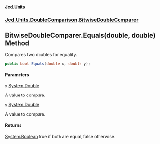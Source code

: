 #### [Jcd.Units](index 'index')
### [Jcd.Units.DoubleComparison](Jcd.Units.DoubleComparison 'Jcd.Units.DoubleComparison').[BitwiseDoubleComparer](BitwiseDoubleComparer 'Jcd.Units.DoubleComparison.BitwiseDoubleComparer')

## BitwiseDoubleComparer.Equals(double, double) Method

Compares two doubles for equality.

```csharp
public bool Equals(double x, double y);
```
#### Parameters

<a name='Jcd.Units.DoubleComparison.BitwiseDoubleComparer.Equals(double,double).x'></a>

`x` [System.Double](https://docs.microsoft.com/en-us/dotnet/api/System.Double 'System.Double')

A value to compare.

<a name='Jcd.Units.DoubleComparison.BitwiseDoubleComparer.Equals(double,double).y'></a>

`y` [System.Double](https://docs.microsoft.com/en-us/dotnet/api/System.Double 'System.Double')

A value to compare.

#### Returns
[System.Boolean](https://docs.microsoft.com/en-us/dotnet/api/System.Boolean 'System.Boolean')
true if both are equal, false otherwise.